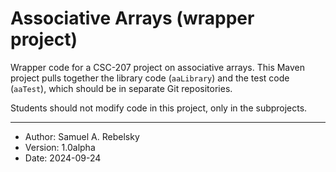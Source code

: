 Associative Arrays (wrapper project)
====================================

Wrapper code for a CSC-207 project on associative arrays. This Maven
project pulls together the library code (`aaLibrary`) and the test
code (`aaTest`), which should be in separate Git repositories.

Students should not modify code in this project, only in the subprojects.

---

* Author: Samuel A. Rebelsky  
* Version: 1.0alpha
* Date: 2024-09-24
